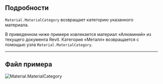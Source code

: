 ## Подробности
`Material.MaterialCategory` возвращает категорию указанного материала.

В приведенном ниже примере извлекается материал «Алюминий» из текущего документа Revit. Категория «Металл» возвращается с помощью узла `Material.MaterialCategory`.
___
## Файл примера

![Material.MaterialCategory](./Revit.Elements.Material.MaterialCategory_img.jpg)
